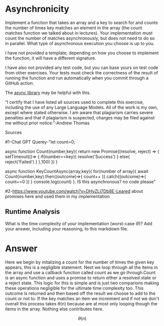 # Asynchronicity

Implement a function that takes an array and a key to search for and counts the
number of times key matches an element in the array (the count matches function
we talked about in lectures). Your implementation must count the number of
matches asynchronously, but does not need to do so in parallel. What type of
asynchronous execution you choose is up to you.

I have not provided a template; depending on how you choose to implement the
function, it will have a different signature.

I have also not provided any test code, but you can base yours on test code from
other exercises. Your tests must check the correctness of the result of running
the function and run automatically when you commit through a GitHub action.

The [async library](https://caolan.github.io/async/v3/) may be helpful with
this.

“I certify that I have listed all sources used to complete this exercise, including the use
of any Large Language Models. All of the work is my own, except where stated
otherwise. I am aware that plagiarism carries severe penalties and that if plagiarism is
suspected, charges may be filed against me without prior notice.”-Andrew Thomas

Sources

#1-Chat GPT Querey-"let count=0;

async function Count(number,key){
    return new Promise((resolve, reject) => {
        setTimeout(()=> {
           if(number==key){
            resolve('Success')
           }
           else{
            reject('Failed')
           }
        },100)
    })
}

async function KeyCountAsync(array,key){
    for(number of array){
        await Count(number,key).then((outcome)=>{
            count++
        }).catch((outcome)=>{
            count+=0
        })
    }
    console.log(count)
}. IS this asynchronous? no code please"

#2-https://www.youtube.com/watch?v=DHvZLI7Db8E-Leared about promises here and used them in my implementation




## Runtime Analysis

What is the time complexity of your implementation (worst-case $\Theta$)? Add
your answer, including your reasoning, to this markdown file.

# Answer

Here we begin by initalizing a count for the number of times the given key appears, this is a negligible statement. Next we loop through all the items in the array and use a callback function called count as we go through.Count is an async function and uses a promise to return either a resolved state or a reject state. This logic for this is simple and is just two comparions making these operations negligible for the ultimate time complexity too. This outcome is returned and then based off the result we choose to add to the count or not to. If the key matches an item we increiment and if not we don't overall this process takes $\theta(n)$ because are at most only looping though the items in the array. Nothing else contributes here.

$$\theta(n)$$
